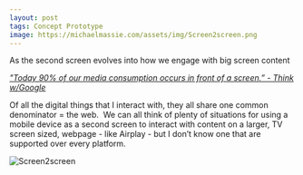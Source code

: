 ```yaml
---
layout: post
tags: Concept Prototype
image: https://michaelmassie.com/assets/img/Screen2screen.png
---
```


As the second screen evolves into how we engage with big screen content

[_"Today 90% of our media consumption occurs in front of a screen.” - Think w/Google_](http://www.thinkwithgoogle.com/insights/featured/new-multi-screen-world-insight/)

Of all the digital things that I interact with, they all share one common denominator = the web.  We can all think of plenty of situations for using a mobile device as a second screen to interact with content on a larger, TV screen sized, webpage - like Airplay - but I don’t know one that are supported over every platform.

![Screen2screen](https://michaelmassie.com/assets/img/Screen2screen.png)